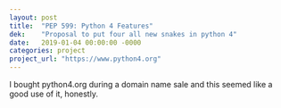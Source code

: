 ```yaml
---
layout: post
title:  "PEP 599: Python 4 Features"
dek:    "Proposal to put four all new snakes in python 4"
date:   2019-01-04 00:00:00 -0000
categories: project
project_url: "https://www.python4.org"
---
```


I bought python4.org during a domain name sale and this seemed like a good use of it, honestly.
